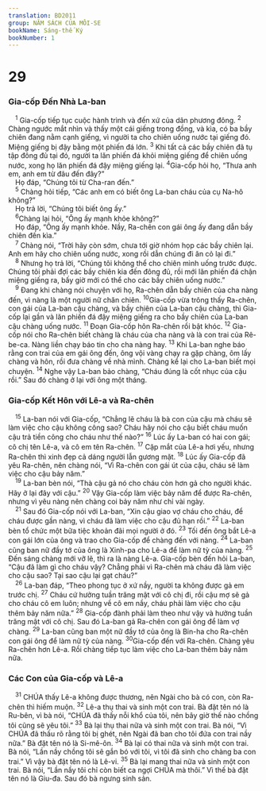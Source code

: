 ```yaml
---
translation: BD2011
group: NĂM SÁCH CỦA MÔI-SE
bookName: Sáng-thế Ký 
bookNumber: 1
---
```


<div class="title"><h1>29</h1><h3>Gia-cốp Ðến Nhà La-ban</h3></div>
<span class="verse sa_29_1"> <sup>1</sup> Gia-cốp tiếp tục cuộc hành trình và đến xứ của dân phương đông. </span>
<span class="verse sa_29_2"><sup>2</sup> Chàng ngước mắt nhìn và thấy một cái giếng trong đồng, và kìa, có ba bầy chiên đang nằm cạnh giếng, vì người ta cho chiên uống nước tại giếng đó. Miệng giếng bị đậy bằng một phiến đá lớn. </span>
<span class="verse sa_29_3"><sup>3</sup> Khi tất cả các bầy chiên đã tụ tập đông đủ tại đó, người ta lăn phiến đá khỏi miệng giếng để chiên uống nước, xong họ lăn phiến đá đậy miệng giếng lại. </span>
<span class="verse sa_29_4"><sup>4</sup>Gia-cốp hỏi họ, “Thưa anh em, anh em từ đâu đến đây?”<br/> Họ đáp, “Chúng tôi từ Cha-ran đến.”<br/></span>
<span class="verse sa_29_5"> <sup>5</sup> Chàng hỏi tiếp, “Các anh em có biết ông La-ban cháu của cụ Na-hô không?”<br/> Họ trả lời, “Chúng tôi biết ông ấy.”<br/></span>
<span class="verse sa_29_6"> <sup>6</sup>Chàng lại hỏi, “Ông ấy mạnh khỏe không?”<br/> Họ đáp, “Ông ấy mạnh khỏe. Nầy, Ra-chên con gái ông ấy đang dẫn bầy chiên đến kìa.”<br/></span>
<span class="verse sa_29_7"> <sup>7</sup> Chàng nói, “Trời hãy còn sớm, chưa tới giờ nhóm họp các bầy chiên lại. Anh em hãy cho chiên uống nước, xong rồi dẫn chúng đi ăn cỏ lại đi.” <br/></span>
<span class="verse sa_29_8"> <sup>8</sup> Nhưng họ trả lời, “Chúng tôi không thể cho chiên mình uống trước được. Chúng tôi phải đợi các bầy chiên kia đến đông đủ, rồi mới lăn phiến đá chận miệng giếng ra, bấy giờ mới có thể cho các bầy chiên uống nước.”<br/></span>
<span class="verse sa_29_9"> <sup>9</sup> Ðang khi chàng nói chuyện với họ, Ra-chên dẫn bầy chiên của cha nàng đến, vì nàng là một người nữ chăn chiên. </span>
<span class="verse sa_29_10"><sup>10</sup>Gia-cốp vừa trông thấy Ra-chên, con gái của La-ban cậu chàng, và bầy chiên của La-ban cậu chàng, thì Gia-cốp lại gần và lăn phiến đá đậy miệng giếng ra cho bầy chiên của La-ban cậu chàng uống nước. </span>
<span class="verse sa_29_11"><sup>11</sup> Ðoạn Gia-cốp hôn Ra-chên rồi bật khóc. </span>
<span class="verse sa_29_12"><sup>12</sup> Gia-cốp nói cho Ra-chên biết chàng là cháu của cha nàng và là con trai của Rê-be-ca. Nàng liền chạy báo tin cho cha nàng hay. </span>
<span class="verse sa_29_13"><sup>13</sup> Khi La-ban nghe báo rằng con trai của em gái ông đến, ông vội vàng chạy ra gặp chàng, ôm lấy chàng và hôn, rồi đưa chàng về nhà mình. Chàng kể lại cho La-ban biết mọi chuyện. </span>
<span class="verse sa_29_14"><sup>14</sup> Nghe vậy La-ban bảo chàng, “Cháu đúng là cốt nhục của cậu rồi.” Sau đó chàng ở lại với ông một tháng.<br/></span>
<div class="title"><h3>Gia-cốp Kết Hôn với Lê-a và Ra-chên</h3></div>
<span class="verse sa_29_15"> <sup>15</sup> La-ban nói với Gia-cốp, “Chẳng lẽ cháu là bà con của cậu mà cháu sẽ làm việc cho cậu không công sao? Cháu hãy nói cho cậu biết cháu muốn cậu trả tiền công cho cháu như thế nào?” </span>
<span class="verse sa_29_16"><sup>16</sup> Lúc ấy La-ban có hai con gái; cô chị tên Lê-a, và cô em tên Ra-chên. </span>
<span class="verse sa_29_17"><sup>17</sup> Cặp mắt của Lê-a hơi yếu, nhưng Ra-chên thì xinh đẹp cả dáng người lẫn gương mặt. </span>
<span class="verse sa_29_18"><sup>18</sup> Lúc ấy Gia-cốp đã yêu Ra-chên, nên chàng nói, “Vì Ra-chên con gái út của cậu, cháu sẽ làm việc cho cậu bảy năm.”<br/></span>
<span class="verse sa_29_19"> <sup>19</sup> La-ban bèn nói, “Thà cậu gả nó cho cháu còn hơn gả cho người khác. Hãy ở lại đây với cậu.” </span>
<span class="verse sa_29_20"><sup>20</sup> Vậy Gia-cốp làm việc bảy năm để được Ra-chên, nhưng vì yêu nàng nên chàng coi bảy năm như chỉ vài ngày.<br/></span>
<span class="verse sa_29_21"> <sup>21</sup> Sau đó Gia-cốp nói với La-ban, “Xin cậu giao vợ cháu cho cháu, để cháu được gần nàng, vì cháu đã làm việc cho cậu đủ hạn rồi.” </span>
<span class="verse sa_29_22"><sup>22</sup> La-ban bèn tổ chức một bữa tiệc khoản đãi mọi người ở đó. </span>
<span class="verse sa_29_23"><sup>23</sup> Tối đến ông bắt Lê-a con gái lớn của ông và trao cho Gia-cốp để chàng đến với nàng. </span>
<span class="verse sa_29_24"><sup>24</sup> La-ban cũng ban nữ đầy tớ của ông là Xinh-pa cho Lê-a để làm nữ tỳ của nàng. </span>
<span class="verse sa_29_25"><sup>25</sup> Ðến sáng chàng mới vỡ lẽ, thì ra là nàng Lê-a. Gia-cốp bèn đến hỏi La-ban, “Cậu đã làm gì cho cháu vậy? Chẳng phải vì Ra-chên mà cháu đã làm việc cho cậu sao? Tại sao cậu lại gạt cháu?”<br/></span>
<span class="verse sa_29_26"> <sup>26</sup> La-ban đáp, “Theo phong tục ở xứ nầy, người ta không được gả em trước chị. </span>
<span class="verse sa_29_27"><sup>27</sup> Cháu cứ hưởng tuần trăng mật với cô chị đi, rồi cậu mợ sẽ gả cho cháu cô em luôn; nhưng về cô em nầy, cháu phải làm việc cho cậu thêm bảy năm nữa.” </span>
<span class="verse sa_29_28"><sup>28</sup> Gia-cốp đành phải làm theo như vậy và hưởng tuần trăng mật với cô chị. Sau đó La-ban gả Ra-chên con gái ông để làm vợ chàng. </span>
<span class="verse sa_29_29"><sup>29</sup> La-ban cũng ban một nữ đầy tớ của ông là Bin-ha cho Ra-chên con gái ông để làm nữ tỳ của nàng. </span>
<span class="verse sa_29_30"><sup>30</sup>Gia-cốp đến với Ra-chên. Chàng yêu Ra-chên hơn Lê-a. Rồi chàng tiếp tục làm việc cho La-ban thêm bảy năm nữa.<br/></span>
<div class="title"><h3>Các Con của Gia-cốp và Lê-a</h3></div>
<span class="verse sa_29_31"> <sup>31</sup> CHÚA thấy Lê-a không được thương, nên Ngài cho bà có con, còn Ra-chên thì hiếm muộn. </span>
<span class="verse sa_29_32"><sup>32</sup> Lê-a thụ thai và sinh một con trai. Bà đặt tên nó là Ru-bên, vì bà nói, “CHÚA đã thấy nỗi khổ của tôi, nên bây giờ thế nào chồng tôi cũng sẽ yêu tôi.” </span>
<span class="verse sa_29_33"><sup>33</sup> Bà lại thụ thai nữa và sinh một con trai. Bà nói, “Vì CHÚA đã thấu rõ rằng tôi bị ghét, nên Ngài đã ban cho tôi đứa con trai nầy nữa.” Bà đặt tên nó là Si-mê-ôn. </span>
<span class="verse sa_29_34"><sup>34</sup> Bà lại có thai nữa và sinh một con trai. Bà nói, “Lần nầy chồng tôi sẽ gắn bó với tôi, vì tôi đã sinh cho chàng ba con trai.” Vì vậy bà đặt tên nó là Lê-vi. </span>
<span class="verse sa_29_35"><sup>35</sup> Bà lại mang thai nữa và sinh một con trai. Bà nói, “Lần nầy tôi chỉ còn biết ca ngợi CHÚA mà thôi.” Vì thế bà đặt tên nó là Giu-đa. Sau đó bà ngưng sinh sản. <br/></span>
